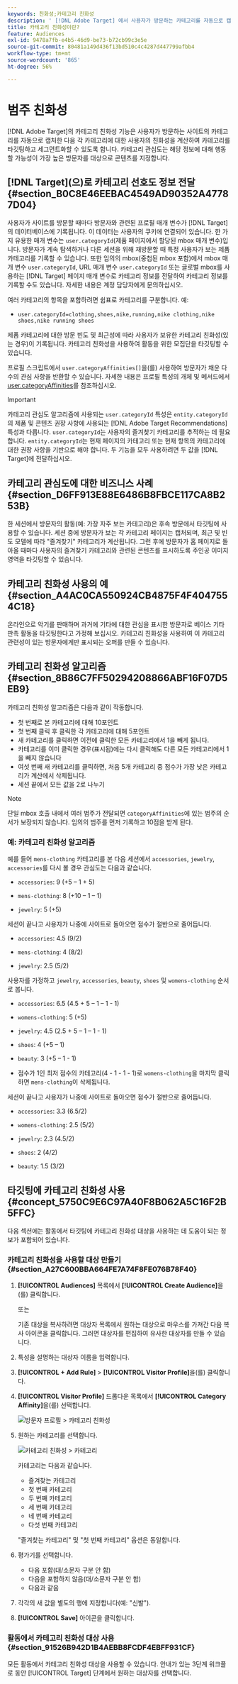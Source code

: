 ```yaml
---
keywords: 친화성;카테고리 친화성
description: ' [!DNL Adobe Target] 에서 사용자가 방문하는 카테고리를 자동으로 캡처하고 카테고리에 대한 사용자의 친화성을 계산하여 카테고리를 타깃팅하고 세그먼트화할 수 있는 카테고리 친화성에 대해 알아봅니다.'
title: 카테고리 친화성이란?
feature: Audiences
exl-id: 9478a7fb-e4b5-46d9-be73-b72cb99c3e5e
source-git-commit: 80481a149d436f13bd510c4c4287d447799afbb4
workflow-type: tm+mt
source-wordcount: '865'
ht-degree: 56%

---
```


# 범주 친화성

[!DNL Adobe Target]의 카테고리 친화성 기능은 사용자가 방문하는 사이트의 카테고리를 자동으로 캡처한 다음 각 카테고리에 대한 사용자의 친화성을 계산하여 카테고리를 타깃팅하고 세그먼트화할 수 있도록 합니다. 카테고리 관심도는 해당 정보에 대해 행동할 가능성이 가장 높은 방문자를 대상으로 콘텐츠를 지정합니다.

## [!DNL Target]&#x200B;(으)로 카테고리 선호도 정보 전달 {#section_B0C8E46EEBAC4549AD90352A47787D04}

사용자가 사이트를 방문할 때마다 방문자와 관련된 프로필 매개 변수가 [!DNL Target]의 데이터베이스에 기록됩니다. 이 데이터는 사용자의 쿠키에 연결되어 있습니다. 한 가지 유용한 매개 변수는 `user.categoryId`(제품 페이지에서 할당된 mbox 매개 변수)입니다. 방문자가 계속 탐색하거나 다른 세션을 위해 재방문할 때 특정 사용자가 보는 제품 카테고리를 기록할 수 있습니다. 또한 임의의 mbox(중첩된 mbox 포함)에서 mbox 매개 변수 `user.categoryId`, URL 매개 변수 `user.categoryId` 또는 글로벌 mbox를 사용하는 [!DNL Target] 페이지 매개 변수로 카테고리 정보를 전달하여 카테고리 정보를 기록할 수도 있습니다. 자세한 내용은 계정 담당자에게 문의하십시오.

여러 카테고리의 항목을 포함하려면 쉼표로 카테고리를 구분합니다. 예:

* `user.categoryId=clothing,shoes,nike,running,nike clothing,nike shoes,nike running shoes`

제품 카테고리에 대한 방문 빈도 및 최근성에 따라 사용자가 보유한 카테고리 친화성(있는 경우)이 기록됩니다. 카테고리 친화성을 사용하여 활동을 위한 모집단을 타깃팅할 수 있습니다.

프로필 스크립트에서 `user.categoryAffinities[]`을(를) 사용하여 방문자가 채운 다수의 관심 사항을 반환할 수 있습니다. 자세한 내용은 프로필 특성의 개체 및 메서드에서 [user.categoryAffinities](/help/main/c-target/c-visitor-profile/profile-parameters.md#objects)를 참조하십시오.

>[!IMPORTANT]
>
>카테고리 관심도 알고리즘에 사용되는 `user.categoryId` 특성은 `entity.categoryId`의 제품 및 콘텐츠 권장 사항에 사용되는 [!DNL Adobe Target Recommendations] 특성과 다릅니다. `user.categoryId`는 사용자의 즐겨찾기 카테고리를 추적하는 데 필요합니다. `entity.categoryId`는 현재 페이지의 카테고리 또는 현재 항목의 카테고리에 대한 권장 사항을 기반으로 해야 합니다. 두 기능을 모두 사용하려면 두 값을 [!DNL Target]에 전달하십시오.

## 카테고리 관심도에 대한 비즈니스 사례 {#section_D6FF913E88E6486B8FBCE117CA8B253B}

한 세션에서 방문자의 활동(예: 가장 자주 보는 카테고리)은 후속 방문에서 타깃팅에 사용할 수 있습니다. 세션 중에 방문자가 보는 각 카테고리 페이지는 캡처되며, 최근 및 빈도 모델에 따라 &quot;즐겨찾기&quot; 카테고리가 계산됩니다. 그런 후에 방문자가 홈 페이지로 돌아올 때마다 사용자의 즐겨찾기 카테고리와 관련된 콘텐츠를 표시하도록 주인공 이미지 영역을 타깃팅할 수 있습니다.

## 카테고리 친화성 사용의 예 {#section_A4AC0CA550924CB4875F4F4047554C18}

온라인으로 악기를 판매하며 과거에 기타에 대한 관심을 표시한 방문자로 베이스 기타 판촉 활동을 타깃팅한다고 가정해 보십시오. 카테고리 친화성을 사용하여 이 카테고리 관련성이 있는 방문자에게만 표시되는 오퍼를 만들 수 있습니다.

## 카테고리 친화성 알고리즘 {#section_8B86C7FF50294208866ABF16F07D5EB9}

카테고리 친화성 알고리즘은 다음과 같이 작동합니다.

* 첫 번째로 본 카테고리에 대해 10포인트
* 첫 번째 클릭 후 클릭한 각 카테고리에 대해 5포인트
* 새 카테고리를 클릭하면 이전에 클릭한 모든 카테고리에서 1을 빼게 됩니다.
* 카테고리를 이미 클릭한 경우(표시됨)에는 다시 클릭해도 다른 모든 카테고리에서 1을 빼지 않습니다
* 여섯 번째 새 카테고리를 클릭하면, 처음 5개 카테고리 중 점수가 가장 낮은 카테고리가 계산에서 삭제됩니다.
* 세션 끝에서 모든 값을 2로 나누기

>[!NOTE]
>
>단일 mbox 호출 내에서 여러 범주가 전달되면 `categoryAffinities`에 있는 범주의 순서가 보장되지 않습니다. 임의의 범주를 먼저 기록하고 10점을 받게 된다.

### 예: 카테고리 친화성 알고리즘

예를 들어 `mens-clothing` 카테고리를 본 다음 세션에서 `accessories`, `jewelry`, `accessories`를 다시 볼 경우 관심도는 다음과 같습니다.

* `accessories`: 9 (+5 – 1 + 5)

* `mens-clothing`: 8 (+10 – 1 – 1)

* `jewelry`: 5 (+5)

세션이 끝나고 사용자가 나중에 사이트로 돌아오면 점수가 절반으로 줄어듭니다.

* `accessories`: 4.5 (9/2)

* `mens-clothing`: 4 (8/2)

* `jewelry`: 2.5 (5/2)

사용자를 가정하고 `jewelry`, `accessories`, `beauty`, `shoes` 및 `womens-clothing` 순서로 봅니다.

* `accessories`: 6.5 (4.5 + 5 – 1 – 1 - 1)

* `womens-clothing`: 5 (+5)

* `jewelry`: 4.5 (2.5 + 5 – 1 – 1 - 1)

* `shoes`: 4 (+5 – 1)

* `beauty`: 3 (+5 – 1 - 1)

* 점수가 1인 최저 점수의 카테고리(4 - 1 - 1 - 1)로 `womens-clothing`을 마지막 클릭하면 `mens-clothing`이 삭제됩니다.

세션이 끝나고 사용자가 나중에 사이트로 돌아오면 점수가 절반으로 줄어듭니다.

* `accessories`: 3.3 (6.5/2)

* `womens-clothing`: 2.5 (5/2)

* `jewelry`: 2.3 (4.5/2)

* `shoes`: 2 (4/2)

* `beauty`: 1.5 (3/2)

## 타깃팅에 카테고리 친화성 사용 {#concept_5750C9E6C97A40F8B062A5C16F2B5FFC}

다음 섹션에는 활동에서 타깃팅에 카테고리 친화성 대상을 사용하는 데 도움이 되는 정보가 포함되어 있습니다.

### 카테고리 친화성을 사용할 대상 만들기 {#section_A27C600BBA664FE7A74F8FE076B78F40}

1. **[!UICONTROL Audiences]** 목록에서 **[!UICONTROL Create Audience]**&#x200B;을(를) 클릭합니다.

   또는

   기존 대상을 복사하려면 대상자 목록에서 원하는 대상으로 마우스를 가져간 다음 복사 아이콘을 클릭합니다. 그러면 대상자를 편집하여 유사한 대상자를 만들 수 있습니다.

1. 특성을 설명하는 대상자 이름을 입력합니다.
1. **[!UICONTROL + Add Rule]** > **[!UICONTROL Visitor Profile]**&#x200B;을(를) 클릭합니다.
1. **[!UICONTROL Visitor Profile]** 드롭다운 목록에서 **[!UICONTROL Category Affinity]**&#x200B;을(를) 선택합니다.

   ![방문자 프로필 > 카테고리 친화성](assets/affinity.png)

1. 원하는 카테고리를 선택합니다.

   ![카테고리 친화성 > 카테고리](assets/affinity-category.png)

   카테고리는 다음과 같습니다.

   * 즐겨찾는 카테고리
   * 첫 번째 카테고리
   * 두 번째 카테고리
   * 세 번째 카테고리
   * 네 번째 카테고리
   * 다섯 번째 카테고리

   &quot;즐겨찾는 카테고리&quot; 및 &quot;첫 번째 카테고리&quot; 옵션은 동일합니다.

1. 평가기를 선택합니다.

   * 다음 포함(대/소문자 구분 안 함)
   * 다음을 포함하지 않음(대/소문자 구분 안 함)
   * 다음과 같음

1. 각각의 새 값을 별도의 행에 지정합니다(예: &quot;신발&quot;).
1. **[!UICONTROL Save]** 아이콘을 클릭합니다.

### 활동에서 카테고리 친화성 대상 사용 {#section_91526B942D1B4AEBB8FCDF4EBFF931CF}

모든 활동에서 카테고리 친화성 대상을 사용할 수 있습니다. 안내가 있는 3단계 워크플로 동안 [!UICONTROL Target] 단계에서 원하는 대상자를 선택합니다.
